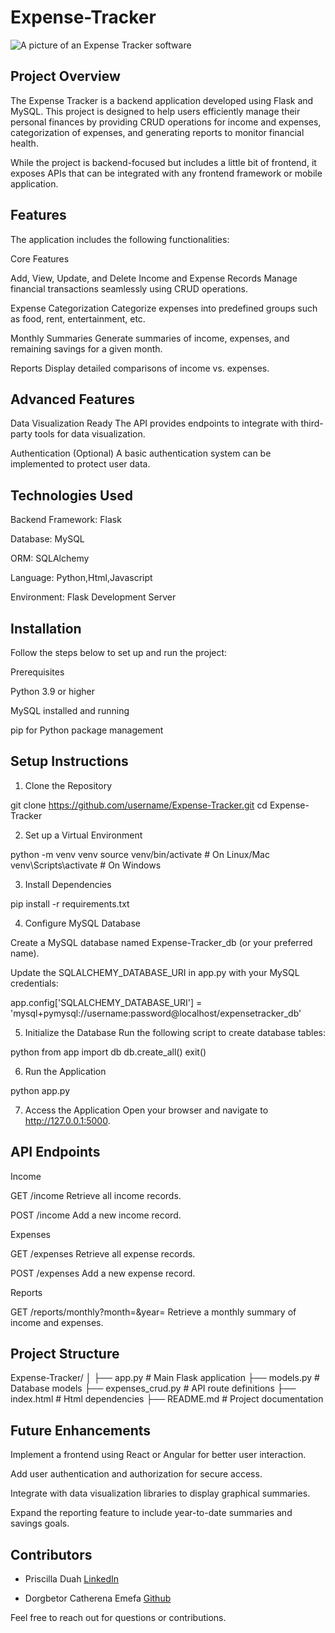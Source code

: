 # Expense-Tracker
![A picture of an Expense Tracker software](Desktop/expense.jpg)




## Project Overview

The Expense Tracker is a backend application developed using Flask and MySQL. This project is designed to help users efficiently manage their personal finances by providing CRUD operations for income and expenses, categorization of expenses, and generating reports to monitor financial health.

While the project is backend-focused but includes a little bit of frontend, it exposes APIs that can be integrated with any frontend framework or mobile application.




## Features

The application includes the following functionalities:

Core Features

Add, View, Update, and Delete Income and Expense Records
Manage financial transactions seamlessly using CRUD operations.

Expense Categorization
Categorize expenses into predefined groups such as food, rent, entertainment, etc.

Monthly Summaries
Generate summaries of income, expenses, and remaining savings for a given month.

Reports
Display detailed comparisons of income vs. expenses.


## Advanced Features

Data Visualization Ready
The API provides endpoints to integrate with third-party tools for data visualization.

Authentication (Optional)
A basic authentication system can be implemented to protect user data.





## Technologies Used

Backend Framework: Flask

Database: MySQL

ORM: SQLAlchemy

Language: Python,Html,Javascript

Environment: Flask Development Server





## Installation

Follow the steps below to set up and run the project:

Prerequisites

Python 3.9 or higher

MySQL installed and running

pip for Python package management


## Setup Instructions

1. Clone the Repository

git clone https://github.com/username/Expense-Tracker.git
cd Expense-Tracker

2. Set up a Virtual Environment

python -m venv venv
source venv/bin/activate   # On Linux/Mac
venv\Scripts\activate      # On Windows


3. Install Dependencies

pip install -r requirements.txt


4. Configure MySQL Database

Create a MySQL database named Expense-Tracker_db (or your preferred name).

Update the SQLALCHEMY_DATABASE_URI in app.py with your MySQL credentials:

app.config['SQLALCHEMY_DATABASE_URI'] = 'mysql+pymysql://username:password@localhost/expensetracker_db'



5. Initialize the Database
Run the following script to create database tables:

python
from app import db
db.create_all()
exit()


6. Run the Application

python app.py


7. Access the Application
Open your browser and navigate to http://127.0.0.1:5000.






## API Endpoints

Income

GET /income
Retrieve all income records.

POST /income
Add a new income record.


Expenses

GET /expenses
Retrieve all expense records.

POST /expenses
Add a new expense record.


Reports

GET /reports/monthly?month=<month>&year=<year>
Retrieve a monthly summary of income and expenses.





## Project Structure

Expense-Tracker/
│
├── app.py               # Main Flask application
├── models.py            # Database models
├── expenses_crud.py     # API route definitions
├── index.html           # Html dependencies
├── README.md            # Project documentation





## Future Enhancements

Implement a frontend using React or Angular for better user interaction.

Add user authentication and authorization for secure access.

Integrate with data visualization libraries to display graphical summaries.

Expand the reporting feature to include year-to-date summaries and savings goals.





## Contributors
- Priscilla Duah
[LinkedIn](http://linkedin.com/in/priscilla-antwiwaa-duah-7485b532a)

- Dorgbetor Catherena Emefa
[Github](https://github.com/dorgbetorcatherena) 

Feel free to reach out for questions or contributions.
